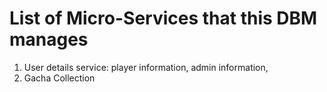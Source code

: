 # List of Micro-Services that this DBM manages
1. User details service: player information, admin information, 
2. Gacha Collection